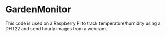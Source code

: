 # GardenMonitor
This code is used on a Raspberry Pi to track temperature/humidity using a DHT22 and send hourly images from a webcam.
